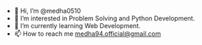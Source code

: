 - 👋 Hi, I’m @medha0510
- 👀 I’m interested in Problem Solving and Python Development.
- 🌱 I’m currently learning Web Development.
- 📫 How to reach me medha94.official@gmail.com
